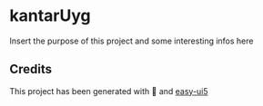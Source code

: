 # kantarUyg

Insert the purpose of this project and some interesting infos here

## Credits

This project has been generated with 💙 and [easy-ui5](https://github.com/SAP)
